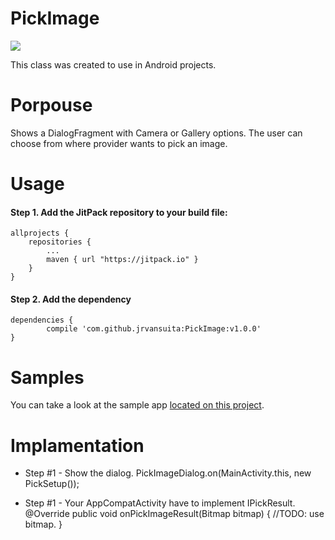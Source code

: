 # PickImage
[![](https://jitpack.io/v/jrvansuita/IconHandler.svg)](https://jitpack.io/#jrvansuita/IconHandler)

This class was created to use in Android projects.

# Porpouse
Shows a DialogFragment with Camera or Gallery options. The user can choose from where provider wants to pick an image.


# Usage

#### Step 1. Add the JitPack repository to your build file:

    allprojects {
		repositories {
			...
			maven { url "https://jitpack.io" }
		}
	}

#### Step 2. Add the dependency

    dependencies {
	        compile 'com.github.jrvansuita:PickImage:v1.0.0'
	}

# Samples
 You can take a look at the sample app [located on this project](/app/).


# Implamentation

* Step #1 - Show the dialog.
    PickImageDialog.on(MainActivity.this, new PickSetup());

* Step #1 - Your AppCompatActivity have to implement IPickResult.
    @Override
      public void onPickImageResult(Bitmap bitmap) {
          //TODO: use bitmap.
      }
